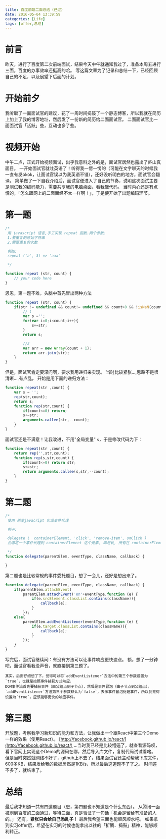 ```yaml
---
title: 百度前端二面总结（已过）
date: 2016-05-04 13:39:59
categories: [Life]
tags: [offer,总结]
---
```


# 前言
昨天，进行了百度第二次前端面试，结果今天中午就通知我过了，准备本周五进行三面，百度的办事效率还挺高的哈。
写这篇文章为了记录和总结一下，已经回顾自己的不足，以及展望下后面的计划。
<!--more-->
# 开始前夕
我听取了一面面试官的建议，花了一周时间捣鼓了一个静态博客，所以我就在简历上加上了我的博客地址，然后发了一份新的简历给二面面试官。
二面面试官比一面面试官「活跃」些，互动也多了些。
# 视频开始
中午二点，正式开始视频面试，出乎我意料之外的是，面试官居然也露出了庐山真面目。
一开始面试官就吐英语了！听得我一愣一愣的（可能在文字聊天的时候我一直有发okok，让面试官误以为我英语不错），还好没听明白的地方，面试官会翻译。
简单做了一下自我介绍后，面试官便进入了自己的节奏，说明这次面试主要是测试我的编码能力，需要共享我的电脑桌面，看我敲代码。
当时内心还是有点慌的，「怎么跟网上的二面面经不太一样啊！」，于是便开始了出题编码环节。
# 第一题
```javascript
/*
 用 javascript 语言,手工实现 repeat 函数.两个参数:
 1.要重复的原始字符串
 2.需要重复的次数

 例如:
 repeat ('a', 3) => 'aaa'

 */

function repeat (str, count) {
    // your code here
}
```
恩恩，第一题不难，头脑中首先冒出两种方法
```javascript
function repeat (str, count) {
    if(str != undefined && count!= undefined && count>0 && !isNaN(count)) {
        // 1
        var s ='';
        for(var i=0;i<count;i++){
            s+=str;
        }
        return s;

        //2
        var arr = new Array(count + 1);
        return arr.join(str);
    }
}
```
但是，面试官肯定要深问啊，要求我用递归来实现。
当时比较紧张...,思路不是很清晰...,有点乱。
开始是用下面的递归方法：
```javascript
function repeat(str ,count) {
    var s = '';
    rep(str,count);
    return s;
    function rep(str,count) {
        if(count<=0) return;
        s+=str;
        arguments.callee(str,--count);
    }
}
```
面试官还是不满意！让我改进，不用"全局变量" `s`，于是修改代码为下：
```javascript
function repeat(str ,count) {
    return rep('',str,count);
    function rep(s,str,count) {
        if(count<=0) return str;
        s+=str;
        return arguments.callee(s,str,--count);
    }
}
```
# 第二题
```javascript
/*
 使用 原生javacript 实现事件代理

 例子:

 delegate (  containerElement, 'click', 'remove-item', onClick )
 会绑定一个事件代理到 containerElement 这个元素, 即是说, 所有在 containerElement 这个容器下的所有 .remove-item 在click事件出现时都会触发 onClick 这个回调

 */
function delegate(parentElem, eventType, className, callback) {

}
```
第二题也是比较常规的事件委托题目，想了一会儿，还好是想出来了。
```javascript
function delegate(parentElem, eventType, className, callback) {
    if(parentElem.attachEvent)
        parentElem.attachEvent('on'+eventType,function (e) {
            if(e.srcElement.classList.contains(className)){
                callback(e);
            }
        });
    else{
        parentElem.addEventListener(eventType,function (e) {
            if(e.target.classList.contains(className)){
                callback(e);
            }
        });
    }
}
```
写完后，面试官继续问：有没有方法可以让事件响应更快速点。
额，想了一分钟吧，面试官看我没声音，就直接到第三题了。

    其实，后面仔细想了下，觉得可以将`addEventListener`方法中的第三个参数设置为`true`，也就是按照事件捕获方式响应，
    DOM事件流首先要捕获事件（由父结点到子节点），然后是事件冒泡（由子节点到父结点）。
    `addEventListener`方法第三个参数默认为`false`，表示事件冒泡处理事件，所以我觉得设置为`true`，应该能够更快的响应事件。
# 第三题
开放题，考察我学习新知识的能力和方法，让我做出一个跟React中第三个Demo一样的效果（使用React）。
[http://facebook.github.io/react/](http://facebook.github.io/react/)
...当时我已经是比较懵逼了，就查看源码呗，看下官网上实现这个Demo的源码在哪，然后导入库文件，复制代码试试看咯。
但是当时突然就网络不好了，github上不去了，结果面试官还主动帮我下库文件，600多KB，结果发给我的数据居然是1KB/s，所以最后这道题不了了之。
时间差不多了，就结束了。

# 总结
最后我才知道一共有四道题目（恩，第四题也不知道是个什么东西）。
从腾讯一面被刷到百度的二面通过，等待三面，真是验证了一句话「机会是留给有准备的人的。」
还有，**紧张只会给自己添乱子！**
最后我希望三面也能顺风顺水吧。
如果拿到实习offer后，希望在实习的时候也能拿出以往的「折腾、捣鼓」精神，能够顺利转正。

